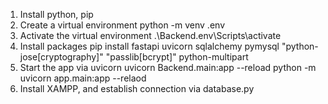 1. Install python, pip
2. Create a virtual environment 
    python -m venv .env
3. Activate the virtual environment
    .\Backend\.env\Scripts\activate
4. Install packages
    pip install fastapi uvicorn sqlalchemy pymysql "python-jose[cryptography]" "passlib[bcrypt]" python-multipart 
5. Start the app via uvicorn
    uvicorn Backend.main:app --reload
    python -m uvicorn app.main:app --relaod
6. Install XAMPP, and establish connection via database.py